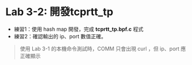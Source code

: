 # Lab 3-2: 開發tcprtt_tp

- 練習1：使用 hash map 開發，完成 **tcprtt_tp.bpf.c** 程式
- 練習2：確認輸出的 ip、port 數值正確。

> 使用 Lab 3-1 的本機命令測試時，COMM 只會出現 curl ，但 ip、port 應正確顯示
